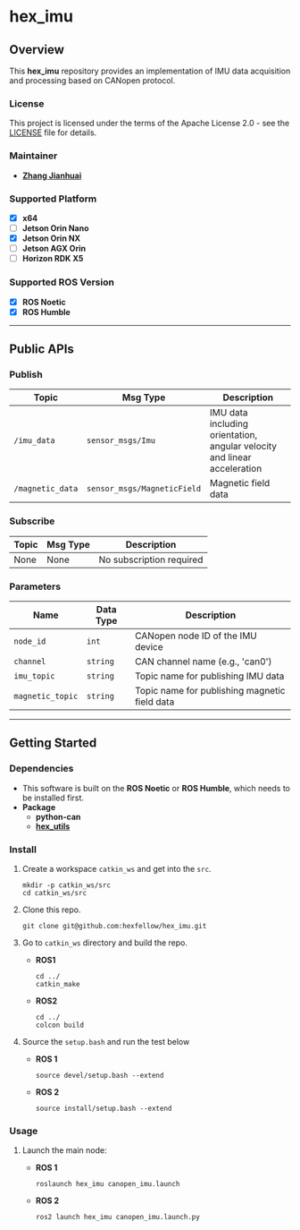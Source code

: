 # **hex_imu**

## **Overview**

This **hex_imu** repository provides an implementation of IMU data acquisition and processing based on CANopen protocol.

### **License**

This project is licensed under the terms of the Apache License 2.0 - see the [LICENSE](LICENSE) file for details.

### **Maintainer**

- **[Zhang Jianhuai](https://github.com/aalicecc)**

### **Supported Platform**

- [x] **x64**
- [ ] **Jetson Orin Nano**
- [x] **Jetson Orin NX**
- [ ] **Jetson AGX Orin**
- [ ] **Horizon RDK X5**

### **Supported ROS Version**

- [x] **ROS Noetic**
- [x] **ROS Humble**

---

## **Public APIs**

### **Publish**

| Topic              | Msg Type                  | Description                                |
| ------------------ | ------------------------- | ------------------------------------------ |
| `/imu_data`        | `sensor_msgs/Imu`         | IMU data including orientation, angular velocity and linear acceleration |
| `/magnetic_data`   | `sensor_msgs/MagneticField` | Magnetic field data |

### **Subscribe**

| Topic    | Msg Type                      | Description                           |
| -------- | ----------------------------- | ------------------------------------- |
| None     | None                          | No subscription required              |

### **Parameters**

| Name                    | Data Type             | Description                                                                                |
| ----------------------- | --------------------- | ------------------------------------------------------------------------------------------ |
| `node_id`              | `int`                 | CANopen node ID of the IMU device                                                          |
| `channel`              | `string`              | CAN channel name (e.g., 'can0')                                                            |
| `imu_topic`            | `string`              | Topic name for publishing IMU data                                                         |
| `magnetic_topic`       | `string`              | Topic name for publishing magnetic field data                                              |

---

## **Getting Started**

### **Dependencies**

- This software is built on the **ROS Noetic** or **ROS Humble**, which needs to be installed first.  
- **Package**
	- **python-can**
	- [**hex_utils**](https://github.com/hexfellow/hex_utils)

### **Install**

1. Create a workspace `catkin_ws` and get into the `src`.

	```shell
	mkdir -p catkin_ws/src
	cd catkin_ws/src
	```

2. Clone this repo.

	```shell
	git clone git@github.com:hexfellow/hex_imu.git
   ```

3. Go to `catkin_ws` directory and build the repo.

	- **ROS1**
	
		```shell
		cd ../
		catkin_make
		```
	
	- **ROS2**
	
		```shell
		cd ../
		colcon build
		```

4. Source the `setup.bash` and run the test below

	- **ROS 1**
	    
	    ```shell
		source devel/setup.bash --extend
	    ```
	    
	- **ROS 2**
	    
	    ```shell
		source install/setup.bash --extend
	    ```
### **Usage**

1. Launch the main node:

	- **ROS 1**
        
        ```shell
		roslaunch hex_imu canopen_imu.launch
        ```
        
    - **ROS 2**
        
        ```shell
		ros2 launch hex_imu canopen_imu.launch.py
        ```